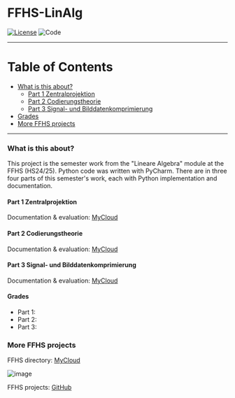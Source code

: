 # FFHS-LinAlg

[![License](https://img.shields.io/badge/License-GPL--v3.0-lightgrey)](https://github.com/rumpli/FFHS-LinAlg/blob/main/LICENSE)
![Code](https://img.shields.io/badge/Language-Python-blue)

-----

Table of Contents
=================
* [What is this about?](#what-is-this-about)
  + [Part 1 Zentralprojektion](#part-1-zentralprojektion)
  + [Part 2 Codierungstheorie](#part-2-codierungstheorie)
  + [Part 3 Signal- und Bilddatenkomprimierung](#part-3-signal--und-bilddatenkomprimierung)
* [Grades](#grades)
* [More FFHS projects](#more-ffhs-projects)

-----

### What is this about?
This project is the semester work from the "Lineare Algebra" module at the FFHS (HS24/25). Python code was written with PyCharm.
There are in three four parts of this semester's work, each with Python implementation and documentation.

#### Part 1 Zentralprojektion
Documentation & evaluation: [MyCloud](https://www.mycloud.ch/s/S00D1BACEEE2FD2A01766058099A926EDFD4810FC74)

#### Part 2 Codierungstheorie
Documentation & evaluation: [MyCloud](https://www.mycloud.ch/s/S00EC4403A92EE01E2BBC93A39623E7331FF49A144C)

#### Part 3 Signal- und Bilddatenkomprimierung
Documentation & evaluation: [MyCloud](https://www.mycloud.ch/s/S002E889AB67BFDCEDEE12D320E03DB2F6953C9CFD7)


#### Grades
- Part 1: 
- Part 2: 
- Part 3: 

### More FFHS projects

FFHS directory: [MyCloud](https://www.mycloud.ch/s/S00735653476C6FF89DAE1C9D6F19C814A0FE9C6DC2)

![image](https://github.com/rumpli/FFHS-AnPy/assets/24840091/5c56fb5b-944a-40a3-b5c8-1972850dc7a2)

FFHS projects: [GitHub](https://github.com/rumpli?tab=repositories&q=FFHS&type=&language=&sort=)
